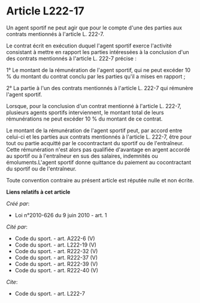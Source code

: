 # Article L222-17

Un agent sportif ne peut agir que pour le compte d'une des parties aux contrats mentionnés à l'article L. 222-7. 

Le contrat écrit en exécution duquel l'agent sportif exerce l'activité consistant à mettre en rapport les parties intéressées
à la conclusion d'un des contrats mentionnés à l'article L. 222-7 précise : 

1° Le montant de la rémunération de l'agent sportif, qui ne peut excéder 10 % du montant du contrat conclu par les parties
qu'il a mises en rapport ; 

2° La partie à l'un des contrats mentionnés à l'article L. 222-7 qui rémunère l'agent sportif. 

Lorsque, pour la conclusion d'un contrat mentionné à l'article L. 222-7, plusieurs agents sportifs interviennent, le montant
total de leurs rémunérations ne peut excéder 10 % du montant de ce contrat. 

Le montant de la rémunération de l'agent sportif peut, par accord entre celui-ci et les parties aux contrats mentionnés à
l'article L. 222-7, être pour tout ou partie acquitté par le cocontractant du sportif ou de l'entraîneur. Cette rémunération
n'est alors pas qualifiée d'avantage en argent accordé au sportif ou à l'entraîneur en sus des salaires, indemnités ou
émoluments.L'agent sportif donne quittance du paiement au cocontractant du sportif ou de l'entraîneur. 

Toute convention contraire au présent article est réputée nulle et non écrite.

**Liens relatifs à cet article**

_Créé par_:

  - Loi n°2010-626 du 9 juin 2010 - art. 1

_Cité par_:

  - Code du sport. - art. A222-6 (V)
  - Code du sport. - art. L222-19 (V)
  - Code du sport. - art. R222-32 (V)
  - Code du sport. - art. R222-37 (V)
  - Code du sport. - art. R222-39 (V)
  - Code du sport. - art. R222-40 (V)

_Cite_:

  - Code du sport. - art. L222-7
